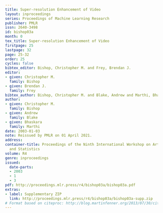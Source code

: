 ```yaml
---
title: Super-resolution Enhancement of Video
layout: inproceedings
series: Proceedings of Machine Learning Research
publisher: PMLR
issn: 2640-3498
id: bishop03a
month: 0
tex_title: Super-resolution Enhancement of Video
firstpage: 25
lastpage: 32
page: 25-32
order: 25
cycles: false
bibtex_editor: Bishop, Christopher M. and Frey, Brendan J.
editor:
- given: Christopher M.
  family: Bishop
- given: Brendan J.
  family: Frey
bibtex_author: Bishop, Christopher M. and Blake, Andrew and Marthi, Bhaskara
author:
- given: Christopher M.
  family: Bishop
- given: Andrew
  family: Blake
- given: Bhaskara
  family: Marthi
date: 2003-01-03
note: Reissued by PMLR on 01 April 2021.
address:
container-title: Proceedings of the Ninth International Workshop on Artificial Intelligence
  and Statistics
volume: R4
genre: inproceedings
issued:
  date-parts:
  - 2003
  - 1
  - 3
pdf: http://proceedings.mlr.press/r4/bishop03a/bishop03a.pdf
extras:
- label: Supplementary ZIP
  link: http://proceedings.mlr.press/r4/bishop03a/bishop03a-supp.zip
# Format based on citeproc: http://blog.martinfenner.org/2013/07/30/citeproc-yaml-for-bibliographies/
---
```

